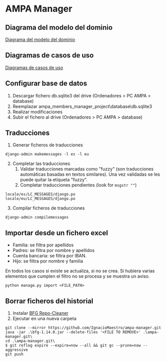 # AMPA Manager

## Diagrama del modelo del dominio
[Diagrama del modelo del dominio](doc/DomainModelDiagram/DomainModelDiagram.md)

## Diagramas de casos de uso
[Diagramas de casos de uso](doc/UseCasesDiagram/Use%20cases%20diagram.md)

## Configurar base de datos

1. Descargar fichero db.sqlite3 del drive (Ordenadores > PC AMPA > database)
1. Reemplazar ampa_members_manager_project\database\db.sqlite3
1. Realizar modificaciones
1. Subir el fichero al drive (Ordenadores > PC AMPA > database)

## Traducciones

1. Generar ficheros de traducciones

```
django-admin makemessages -l es -l eu
```

2. Completar las traducciones
   1. Validar traducciones marcadas como "fuzzy" (son traducciones automáticas basadas en textos similares). Una vez validadas se les puede quitar la etiqueta "fuzzy".
   2. Completar traducciones pendientes (look for ``msgstr ""``)

```
locale/es/LC_MESSAGES/django.po 
locale/eu/LC_MESSAGES/django.po
```

3. Compilar ficheros de traducciones

```
django-admin compilemessages
```

## Importar desde un fichero excel

- Familia: se filtra por apellidos
- Padres: se filtra por nombre y apellidos
- Cuenta bancaria: se filtra por IBAN.
- Hijo: se filtra por nombre y familia

En todos los casos si existe se actualiza, si no se crea. Si hubiera varias elementos que cumplen el filtro no se procesa y se muestra un aviso.

```
python manage.py import <FILE_PATH>
```

## Borrar ficheros del historial

1. Instalar [BFG Repo-Cleaner](https://rtyley.github.io/bfg-repo-cleaner/)
2. Ejecutar en una nueva carpeta

```
git clone --mirror https://github.com/IgnacioMaestro/ampa-manager.git
java -jar .\bfg-1.14.0.jar --delete-files '<FILE TO REMOVE>' .\ampa-manager.git\
cd .\ampa-manager.git\
$ git reflog expire --expire=now --all && git gc --prune=now --aggressive
git push
```